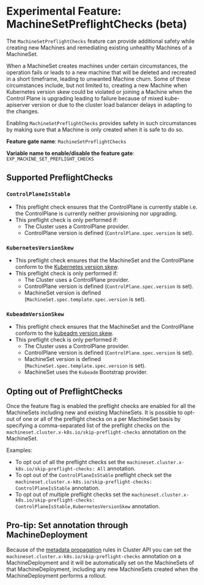 # Experimental Feature: MachineSetPreflightChecks (beta)

The `MachineSetPreflightChecks` feature can provide additional safety while creating new Machines and remediating existing unhealthy Machines of a MachineSet.

When a MachineSet creates machines under certain circumstances, the operation fails or leads to a new machine that will be deleted and recreated in a short timeframe,
leading to unwanted Machine churn. Some of these circumstances include, but not limited to, creating a new Machine when Kubernetes version skew could be violated or 
joining a Machine when the Control Plane is upgrading leading to failure because of mixed kube-apiserver version or due to the cluster load balancer delays in adapting
to the changes.

Enabling `MachineSetPreflightChecks` provides safety in such circumstances by making sure that a Machine is only created when it is safe to do so.


**Feature gate name**: `MachineSetPreflightChecks`

**Variable name to enable/disable the feature gate**: `EXP_MACHINE_SET_PREFLIGHT_CHECKS`

## Supported PreflightChecks

### `ControlPlaneIsStable`

* This preflight check ensures that the ControlPlane is currently stable i.e. the ControlPlane is currently neither provisioning nor upgrading.   
* This preflight check is only performed if:
  * The Cluster uses a ControlPlane provider.
  * ControlPlane version is defined (`ControlPlane.spec.version` is set).

### `KubernetesVersionSkew`

* This preflight check ensures that the MachineSet and the ControlPlane conform to the [Kubernetes version skew](https://kubernetes.io/releases/version-skew-policy/#kubelet).
* This preflight check is only performed if:
    * The Cluster uses a ControlPlane provider.
    * ControlPlane version is defined (`ControlPlane.spec.version` is set).
    * MachineSet version is defined (`MachineSet.spec.template.spec.version` is set).

### `KubeadmVersionSkew`

* This preflight check ensures that the MachineSet and the ControlPlane conform to the [kubeadm version skew](https://kubernetes.io/docs/setup/production-environment/tools/kubeadm/create-cluster-kubeadm/#kubeadm-s-skew-against-kubeadm).
* This preflight check is only performed if:
  * The Cluster uses a ControlPlane provider.
  * ControlPlane version is defined (`ControlPlane.spec.version` is set).
  * MachineSet version is defined (`MachineSet.spec.template.spec.version` is set).
  * MachineSet uses the `Kubeadm` Bootstrap provider.

## Opting out of PreflightChecks

Once the feature flag is enabled the preflight checks are enabled for all the MachineSets including new and existing MachineSets.
It is possible to opt-out of one or all of the preflight checks on a per MachineSet basis by specifying a comma-separated list of the preflight checks on the 
`machineset.cluster.x-k8s.io/skip-preflight-checks` annotation on the MachineSet.  

Examples: 
* To opt out of all the preflight checks set the `machineset.cluster.x-k8s.io/skip-preflight-checks: All` annotation.
* To opt out of the `ControlPlaneIsStable` preflight check set the `machineset.cluster.x-k8s.io/skip-preflight-checks: ControlPlaneIsStable` annotation.
* To opt out of multiple preflight checks set the `machineset.cluster.x-k8s.io/skip-preflight-checks: ControlPlaneIsStable,KubernetesVersionSkew` annotation.

<aside class="note">

<h1>Pro-tip: Set annotation through MachineDeployment</h1>

Because of the [metadata propagation](../../reference/api/metadata-propagation.md#machinedeployment) rules in Cluster API you can set the `machineset.cluster.x-k8s.io/skip-preflight-checks` annotation 
on a MachineDeployment and it will be automatically set on the MachineSets of that MachineDeployment, including any new MachineSets created when the MachineDeployment performs a rollout.

</aside>
